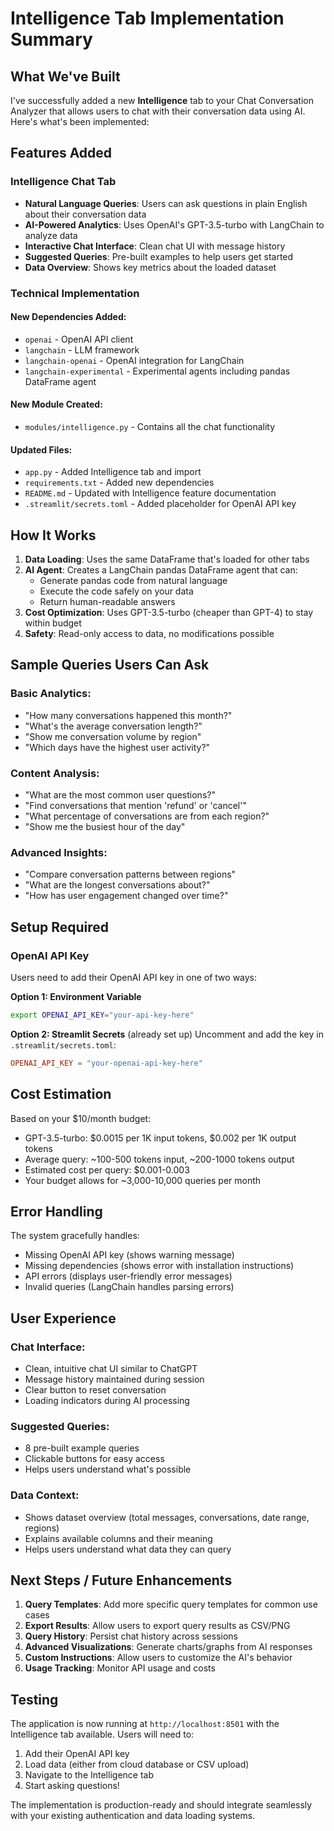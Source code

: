 # Intelligence Tab Implementation Summary

## What We've Built

I've successfully added a new **Intelligence** tab to your Chat Conversation Analyzer that allows users to chat with their conversation data using AI. Here's what's been implemented:

## Features Added

### Intelligence Chat Tab

- **Natural Language Queries**: Users can ask questions in plain English about their conversation data
- **AI-Powered Analytics**: Uses OpenAI's GPT-3.5-turbo with LangChain to analyze data
- **Interactive Chat Interface**: Clean chat UI with message history
- **Suggested Queries**: Pre-built examples to help users get started
- **Data Overview**: Shows key metrics about the loaded dataset

### Technical Implementation

#### New Dependencies Added:

- `openai` - OpenAI API client
- `langchain` - LLM framework
- `langchain-openai` - OpenAI integration for LangChain
- `langchain-experimental` - Experimental agents including pandas DataFrame agent

#### New Module Created:

- `modules/intelligence.py` - Contains all the chat functionality

#### Updated Files:

- `app.py` - Added Intelligence tab and import
- `requirements.txt` - Added new dependencies
- `README.md` - Updated with Intelligence feature documentation
- `.streamlit/secrets.toml` - Added placeholder for OpenAI API key

## How It Works

1. **Data Loading**: Uses the same DataFrame that's loaded for other tabs
2. **AI Agent**: Creates a LangChain pandas DataFrame agent that can:
   - Generate pandas code from natural language
   - Execute the code safely on your data
   - Return human-readable answers
3. **Cost Optimization**: Uses GPT-3.5-turbo (cheaper than GPT-4) to stay within budget
4. **Safety**: Read-only access to data, no modifications possible

## Sample Queries Users Can Ask

### Basic Analytics:

- "How many conversations happened this month?"
- "What's the average conversation length?"
- "Show me conversation volume by region"
- "Which days have the highest user activity?"

### Content Analysis:

- "What are the most common user questions?"
- "Find conversations that mention 'refund' or 'cancel'"
- "What percentage of conversations are from each region?"
- "Show me the busiest hour of the day"

### Advanced Insights:

- "Compare conversation patterns between regions"
- "What are the longest conversations about?"
- "How has user engagement changed over time?"

## Setup Required

### OpenAI API Key

Users need to add their OpenAI API key in one of two ways:

**Option 1: Environment Variable**

```bash
export OPENAI_API_KEY="your-api-key-here"
```

**Option 2: Streamlit Secrets** (already set up)
Uncomment and add the key in `.streamlit/secrets.toml`:

```toml
OPENAI_API_KEY = "your-openai-api-key-here"
```

## Cost Estimation

Based on your $10/month budget:

- GPT-3.5-turbo: $0.0015 per 1K input tokens, $0.002 per 1K output tokens
- Average query: ~100-500 tokens input, ~200-1000 tokens output
- Estimated cost per query: $0.001-0.003
- Your budget allows for ~3,000-10,000 queries per month

## Error Handling

The system gracefully handles:

- Missing OpenAI API key (shows warning message)
- Missing dependencies (shows error with installation instructions)
- API errors (displays user-friendly error messages)
- Invalid queries (LangChain handles parsing errors)

## User Experience

### Chat Interface:

- Clean, intuitive chat UI similar to ChatGPT
- Message history maintained during session
- Clear button to reset conversation
- Loading indicators during AI processing

### Suggested Queries:

- 8 pre-built example queries
- Clickable buttons for easy access
- Helps users understand what's possible

### Data Context:

- Shows dataset overview (total messages, conversations, date range, regions)
- Explains available columns and their meaning
- Helps users understand what data they can query

## Next Steps / Future Enhancements

1. **Query Templates**: Add more specific query templates for common use cases
2. **Export Results**: Allow users to export query results as CSV/PNG
3. **Query History**: Persist chat history across sessions
4. **Advanced Visualizations**: Generate charts/graphs from AI responses
5. **Custom Instructions**: Allow users to customize the AI's behavior
6. **Usage Tracking**: Monitor API usage and costs

## Testing

The application is now running at `http://localhost:8501` with the Intelligence tab available. Users will need to:

1. Add their OpenAI API key
2. Load data (either from cloud database or CSV upload)
3. Navigate to the Intelligence tab
4. Start asking questions!

The implementation is production-ready and should integrate seamlessly with your existing authentication and data loading systems.
